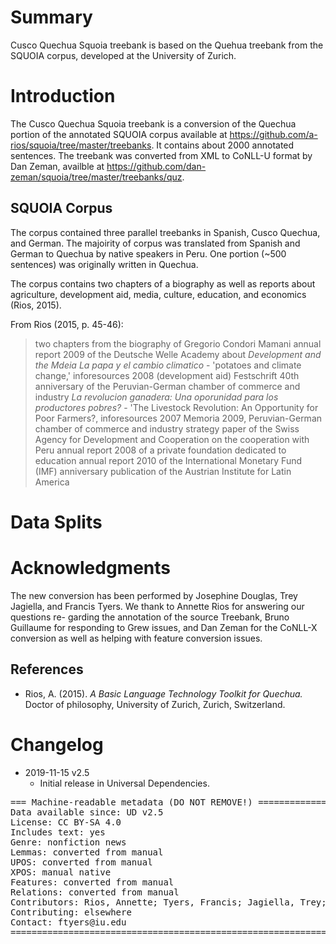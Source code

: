 # Summary

Cusco Quechua Squoia treebank is based on the Quehua treebank from the SQUOIA corpus, developed at the University of Zurich. 

# Introduction

The Cusco Quechua Squoia treebank is a conversion of the Quechua portion of the annotated SQUOIA corpus available at https://github.com/a-rios/squoia/tree/master/treebanks. It contains about 2000 annotated sentences. The treebank was converted from XML to CoNLL-U format by Dan Zeman, availble at https://github.com/dan-zeman/squoia/tree/master/treebanks/quz.

## SQUOIA Corpus

The corpus contained three parallel treebanks in Spanish, Cusco Quechua, and German. The majoirity of corpus was translated from Spanish and German to Quechua by native speakers in Peru. One portion (~500 sentences) was originally written in Quechua. 

The corpus contains two chapters of a biography as well as reports about agriculture, development aid, media, culture, education, and economics (Rios, 2015).

From Rios (2015, p. 45-46):
> two chapters from the biography of Gregorio Condori Mamani
> annual report 2009 of the Deutsche Welle Academy about *Development and the Mdeia*
> *La papa y el cambio climatico* - 'potatoes and climate change,' inforesources 2008 (development aid)
> Festschrift 40th anniversary of the Peruvian-German chamber of commerce and industry
> *La revolucion ganadera: Una oporunidad para los productores pobres?* - 'The Livestock Revolution: An Opportunity for Poor Farmers?, inforesources 2007
> Memoria 2009, Peruvian-German chamber of commerce and industry
> strategy paper of the Swiss Agency for Development and Cooperation on the cooperation with Peru
> annual report 2008 of a private foundation dedicated to education
> annual report 2010 of the International Monetary Fund (IMF)
> anniversary publication of the Austrian Institute for Latin America


# Data Splits


# Acknowledgments

The new conversion has been performed by Josephine Douglas, Trey Jagiella, and Francis Tyers. We thank to Annette Rios for answering our questions re- garding the annotation of the source Treebank, Bruno Guillaume for responding to Grew issues, and Dan Zeman for the CoNLL-X conversion as well as helping with feature conversion issues.

## References

* Rios, A. (2015). *A Basic Language Technology Toolkit for Quechua.* Doctor of philosophy, University of Zurich, Zurich, Switzerland.


# Changelog

* 2019-11-15 v2.5
  * Initial release in Universal Dependencies.


<pre>
=== Machine-readable metadata (DO NOT REMOVE!) ================================
Data available since: UD v2.5
License: CC BY-SA 4.0
Includes text: yes
Genre: nonfiction news
Lemmas: converted from manual
UPOS: converted from manual
XPOS: manual native
Features: converted from manual
Relations: converted from manual
Contributors: Rios, Annette; Tyers, Francis; Jagiella, Trey; Douglas, Josephine
Contributing: elsewhere
Contact: ftyers@iu.edu
===============================================================================
</pre>

